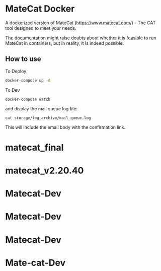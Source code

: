 # MateCat Docker

A dockerized version of MateCat (https://www.matecat.com/) - The CAT tool designed to meet your needs.

The documentation might raise doubts about whether it is feasible to run MateCat in containers, but in reality, it is indeed possible.

## How to use


To Deploy

```bash
docker-compose up -d
```
To Dev

```
docker-compose watch
```
and display the mail queue log file:

```
cat storage/log_archive/mail_queue.log
```

This will include the email body with the confirmation link.
# matecat_final
# matecat_v2.20.40
# Matecat-Dev
# Matecat-Dev
# Matecat-Dev
# Mate-cat-Dev
